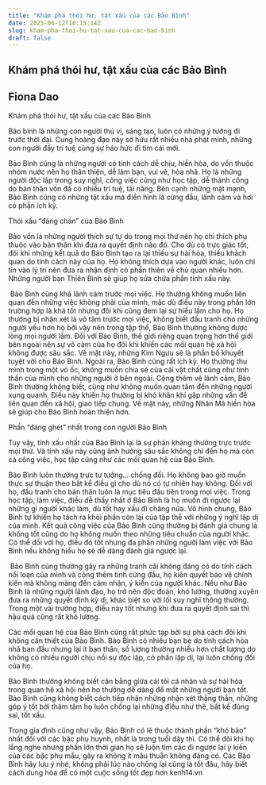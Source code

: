 ```yaml
---
title: "Khám phá thói hư, tật xấu của các Bảo Bình"
date: 2025-06-12T16:15:14Z
slug: kham-pha-thoi-hu-tat-xau-cua-cac-bao-binh
draft: false
---
```


## Khám phá thói hư, tật xấu của các Bảo Bình

## Fiona Dao

Khám phá thói hư, tật xấu của các Bảo Bình​

 
Bảo bình là những con người thú vị, sáng tạo, luôn có những ý tưởng đi trước thời đại. Cung hoàng đạo này sở hữu rất nhiều nhà phát minh, những con người đầy trí tuệ cùng sự háo hức đi tìm cái mới.
 
Bảo Bình cũng là những người có tính cách dễ chịu, hiền hòa, do vốn thuộc nhóm nước nên họ thân thiện, dễ làm bạn, vui vẻ, hòa nhã. Họ là những người độc lập trong suy nghĩ, công việc cũng như học tập, dễ thành công do bản thân vốn đã có nhiều trí tuệ, tài năng. Bên cạnh những mặt mạnh, Bảo Bình cũng có những tật xấu mà điển hình là cứng đầu, lãnh cảm và hơi có phần ích kỷ.
 
Thói xấu “đáng chán” của Bảo Bình
 
Bảo vốn là những người thích sự tự do trong mọi thứ nên họ chỉ thích phụ thuộc vào bản thân khi đưa ra quyết định nào đó. Cho dù có trực giác tốt, đôi khi những kết quả do Bảo Bình tạo ra lại thiếu sự hài hòa, thiếu khách quan do tính cách này của họ. Họ không thích dựa vào người khác, luôn chỉ tin vào lý trí nên đưa ra nhận định có phần thiên về chủ quan nhiều hơn. Những người bạn Thiên Bình sẽ giúp họ sửa chữa phần tính xấu này.
 
​ 
Bảo Bình cũng khá lãnh cảm trước mọi việc. Họ thường không muốn liên quan đến những việc không phải của mình, mặc dù điều này trong phần lớn trường hợp là khá tốt nhưng đôi khi cũng đem lại sự hiểu lầm cho họ. Họ thường bị nhận xét là vô tâm trước mọi việc, không biết đấu tranh cho những người yếu hơn họ bởi vậy nên trong tập thể, Bảo Bình thường không được lòng mọi người lắm. Đối với Bảo Bình, thế giới riêng quan trọng hơn thế giới bên ngoài nên sự vô cảm của họ đôi khi khiến các mối quan hệ xã hội không được sâu sắc. Về mặt này, những Kim Ngưu sẽ là phần bổ khuyết tuyệt vời cho Bảo Bình.
Ngoài ra, Bảo Bình cũng rất ích kỷ. Họ thường thu mình trong một vỏ ốc, không muốn chia sẻ của cải vật chất cũng như tinh thần của mình cho những người ở bên ngoài. Cộng thêm vẻ lãnh cảm, Bảo Bình thường không biết, cũng như không muốn quan tâm đến những người xung quanh. Điều này khiến họ thường bị khó khăn khi gặp những vấn đề liên quan đến xã hội, giao tiếp chung. Về mặt này, những Nhân Mã hiền hòa sẽ giúp cho Bảo Bình hoàn thiện hơn.
 
Phần “đáng ghét” nhất trong con người Bảo Bình
 
Tuy vậy, tính xấu nhất của Bảo Bình lại là sự phản kháng thường trực trước mọi thứ. Và tính xấu này cũng ảnh hưởng sâu sắc không chỉ đến họ mà còn cả công việc, học tập cũng như các mối quan hệ của Bảo Bình.
 
Bảo Bình luôn thường trực tư tưởng… chống đối. Họ không bao giờ muốn thực sự thuận theo bất kể điều gì cho dù nó có tự nhiên hay không. Đối với họ, đấu tranh cho bản thân luôn là mục tiêu đầu tiên trong mọi việc. Trong học tập, làm việc, điều dễ thấy nhất ở Bảo Bình là họ muốn đi ngược lại những gì người khác làm, dù tốt hay xấu đi chăng nữa. Vô hình chung, Bảo Bình tự khiến họ tách ra khỏi phần còn lại của tập thể với những ý nghĩ lập dị của mình. Kết quả công việc của Bảo Bình cũng thường bị đánh giá chung là không tốt cũng do họ không muốn theo những tiêu chuẩn của người khác. Có thể đối với họ, điều đó tốt nhưng đa phần những người làm việc với Bảo Bình nếu không hiểu họ sẽ dễ dàng đánh giá ngược lại.
 
​ 
Bảo Bình cũng thường gây ra những tranh cãi không đáng có do tính cách nổi loạn của mình và cộng thêm tính cứng đầu, họ kiên quyết bảo vệ chính kiến mà không màng đến cảm nhận, ý kiến của người khác. Nếu như Bảo Bình là những người lãnh đạo, họ trở nên độc đoán, khó lường, thường xuyên đưa ra những quyết định kỳ dị, khác biệt so với lối suy nghĩ thông thường. Trong một vài trường hợp, điều này tốt nhưng khi đưa ra quyết định sai thì hậu quả cũng rất khó lường.
 
Các mối quan hệ của Bảo Bình cũng rất phức tạp bởi sự phá cách đôi khi không cần thiết của Bảo Bình. Bảo Bình có nhiều bạn bè do tính cách hòa nhã ban đầu nhưng lại ít bạn thân, số lượng thường nhiều hơn chất lượng do không có nhiều người chịu nổi sự độc lập, có phần lập dị, lại luôn chống đối của họ.
 
Bảo Bình thường không biết cân bằng giữa cái tôi cá nhân và sự hài hòa trong quan hệ xã hội nên họ thường dễ dàng để mất những người bạn tốt. Bảo Bình cũng không biết cách tiếp nhận những nhận xét thẳng thắn, những góp ý tốt bởi thâm tâm họ luôn chống lại những điều như thế, bất kể đúng sai, tốt xấu.
 
Trong gia đình cũng như vậy, Bảo Bình có lẽ thuộc thành phần “khó bảo” nhất đối với các bậc phụ huynh, nhất là trong tuổi dậy thì. Có thể đôi khi họ lắng nghe nhưng phần lớn thời gian họ sẽ luôn tìm các đi ngược lại ý kiến của các bậc phụ mẫu, gây ra không ít mâu thuẫn không đáng có.
Các Bảo Bình hãy lưu ý nhé, không phải lúc nào chống lại cũng là tốt đâu, hãy biết cách dung hòa để có một cuộc sống tốt đẹp hơn
kenh14.vn​
